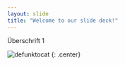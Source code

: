 ```yaml
---
layout: slide
title: "Welcome to our slide deck!"
---
```


Überschrift 1

![defunktocat](https://octodex.github.com/images/defunktocat.png)
{: .center}
